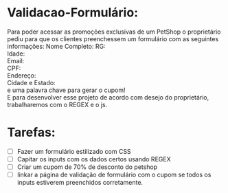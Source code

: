 # Validacao-Formulário:
<p> Para poder acessar as promoções exclusivas de um PetShop o proprietário pediu para que os clientes preenchessem um formulário 
 com as seguintes informações:
 Nome Completo:
 RG: <br> 
 Idade:  <br> 
 Email: <br> 
 CPF: <br> 
 Endereço: <br> 
 Cidade e Estado: <br> 
 e uma palavra chave para gerar o cupom!<br>
 E para desenvolver esse projeto de acordo com desejo do proprietário, trabalharemos com o REGEX e o js.
 
 </p>

# Tarefas:
- [ ] Fazer um formulário estilizado com CSS
- [ ] Capitar os inputs com os dados certos usando REGEX
- [ ] Criar um cupom de 70% de desconto do petshop
- [ ] linkar a página de validação de formulário com o cupom se todos os inputs estiverem preenchidos corretamente.
